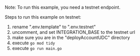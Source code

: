 Note: To run this example, you need a testnet endpoint.

Steps to run this example on testnet:

1. rename ".env.template" to ".env.testnet"
2. uncomment, and set INTEGRATION_BASE to the testnet url 
3. make sure you are in the "deployAccountUDC" directory
4. execute `go mod tidy`
5. execute `go run main.go`
